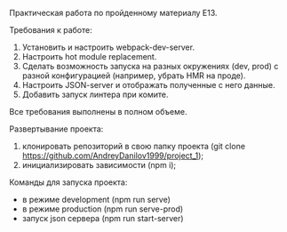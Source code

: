 Практическая работа по пройденному материалу E13.

Требования к работе:
1. Установить и настроить webpack-dev-server.
2. Настроить hot module replacement.
3. Сделать возможность запуска на разных окружениях (dev, prod) c разной конфигурацией (например, убрать HMR на проде).
4. Настроить JSON-server и отображать полученные с него данные.
5. Добавить запуск линтера при комите.

Все требования выполнены в полном объеме.

Развертывание проекта:
1. клонировать репозиторий в свою папку проекта (git clone https://github.com/AndreyDanilov1999/project_1);
2. инициализировать зависимости (npm i);

Команды для запуска проекта:
* в режиме development (npm run serve)
* в режиме production (npm run serve-prod)
* запуск json сервера (npm run start-server)

